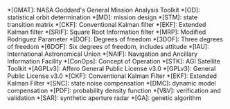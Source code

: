 *[GMAT]: NASA Goddard's General Mission Analysis Toolkit
*[OD]: statistical orbit determination
*[MD]: mission design
*[STM]: state transition matrix
*[CKF]: Conventional Kalman filter
*[EKF]: Extended Kalman filter
*[SRIF]: Square Root Information filter
*[MRP]: Modified Rodriguez Parameter
*[DOF]: Degrees of freedom
*[3DOF]: Three degrees of freedom
*[6DOF]: Six degrees of freedom, includes attitude
*[IAU]: International Astronomical Union
*[NAIF]: Navigation and Ancillary Information Facility
*[ConOps]: Concept of Operation
*[STK]: AGI Satellite Toolkit
*[AGPLv3]: Affero General Public License v3.0
*[GPLv3]: General Public License v3.0
*[CKF]: Conventional Kalman Filter
*[EKF]: Extended Kalman Filter
*[SNC]: state noise compensation
*[DMC]: dynamic model compensation
*[PDF]: probability density function
*[V&V]: verification and validation
*[SAR]: synthetic aperture radar
*[GA]: genetic algorithm